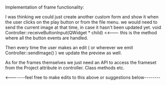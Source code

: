 Implementation of frame functionality:

I was thinking we could just create another custom form and show it when the user clicks on the play button or from the file menu.
we would need to send the current image at that time, in case it hasn't been updated yet. 
void Controller::receiveButtonInput(QWidget * child) <<--- this is the method where all the button events are handled. 

Then every time the user makes an edit ( or wherever we emit Controller::sendImage() ) we update the preview as well.

As for the frames themselves we just need an API to access the frameset from the Project attribute in controller. Class methods etc.

<-------feel free to make edits to this above or suggestions below--------

